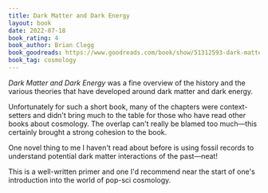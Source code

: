 ```yaml
---
title: Dark Matter and Dark Energy
layout: book
date: 2022-07-18
book_rating: 4
book_author: Brian Clegg
book_goodreads: https://www.goodreads.com/book/show/51312593-dark-matter-and-dark-energy
book_tag: cosmology
---
```


_Dark Matter and Dark Energy_ was a fine overview of the history and the various theories that have developed around dark matter and dark energy.

Unfortunately for such a short book, many of the chapters were context-setters and didn't bring much to the table for those who have read other books about cosmology. The overlap can't really be blamed too much—this certainly brought a strong cohesion to the book.

One novel thing to me I haven't read about before is using fossil records to understand potential dark matter interactions of the past—neat!

This is a well-written primer and one I'd recommend near the start of one's introduction into the world of pop-sci cosmology.